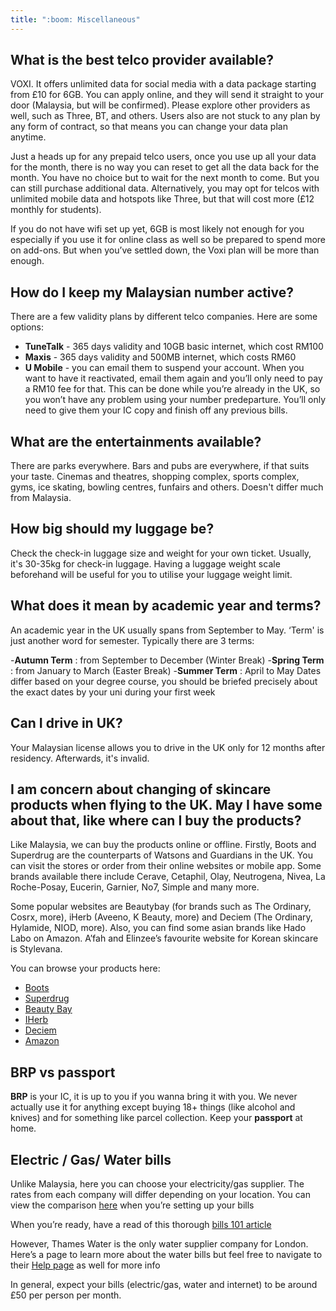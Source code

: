 ```yaml
---
title: ":boom: Miscellaneous"
---
```


## What is the best telco provider available?

VOXI. It offers unlimited data for social media with a data package starting from £10 for 6GB. You can apply online, and they will send it straight to your door (Malaysia, but will be confirmed). Please explore other providers as well, such as Three, BT, and others. Users also are not stuck to any plan by any form of contract, so that means you can change your data plan anytime.

Just a heads up for any prepaid telco users, once you use up all your data for the month, there is no way you can reset to get all the data back for the month. You have no choice but to wait for the next month to come. But you can still purchase additional data. Alternatively, you may opt for telcos with unlimited mobile data and hotspots like Three, but that will cost more (£12 monthly for students).

If you do not have wifi set up yet, 6GB is most likely not enough for you especially if you use it for online class as well so be prepared to spend more on add-ons. But when you’ve settled down, the Voxi plan will be more than enough.

## How do I keep my Malaysian number active?

There are a few validity plans by different telco companies. Here are some options:

- **TuneTalk** - 365 days validity and 10GB basic internet, which cost RM100
- **Maxis** - 365 days validity and 500MB internet, which costs RM60
- **U Mobile** - you can email them to suspend your account. When you want to have it reactivated, email them again and you’ll only need to pay a RM10 fee for that. This can be done while you’re already in the UK, so you won’t have any problem using your number predeparture. You’ll only need to give them your IC copy and finish off any previous bills.

## What are the entertainments available?

There are parks everywhere. Bars and pubs are everywhere, if that suits your taste. Cinemas and theatres, shopping complex, sports complex, gyms, ice skating, bowling centres, funfairs and others. Doesn't differ much from Malaysia.

## How big should my luggage be?

Check the check-in luggage size and weight for your own ticket. Usually, it's 30-35kg for check-in luggage. Having a luggage weight scale beforehand will be useful for you to utilise your luggage weight limit.

## What does it mean by academic year and terms?

An academic year in the UK usually spans from September to May. ‘Term' is just another word for semester. Typically there are 3 terms:

-**Autumn Term** : from September to December (Winter Break) 
-**Spring Term** : from January to March (Easter Break) 
-**Summer Term** : April to May
Dates differ based on your degree course, you should be briefed precisely about the exact dates by your uni during your first week

## Can I drive in UK?

Your Malaysian license allows you to drive in the UK only for 12 months after residency. Afterwards, it's invalid.

## I am concern about changing of skincare products when flying to the UK. May I have some about that, like where can I buy the products?

Like Malaysia, we can buy the products online or offline. Firstly, Boots and Superdrug are the counterparts of Watsons and Guardians in the UK. You can visit the stores or order from their online websites or mobile app. Some brands available there include Cerave, Cetaphil, Olay, Neutrogena, Nivea, La Roche-Posay, Eucerin, Garnier, No7, Simple and many more.

Some popular websites are Beautybay (for brands such as The Ordinary, Cosrx, more), iHerb (Aveeno, K Beauty, more) and Deciem (The Ordinary, Hylamide, NIOD, more).
Also, you can find some asian brands like Hado Labo on Amazon. A’fah and Elinzee’s favourite website for Korean skincare is Stylevana.

You can browse your products here:

- [Boots](https://www.boots.com)
- [Superdrug](https://www.superdrug.com)
- [Beauty Bay](https://www.beautybay.com)
- [IHerb](https://uk.iherb.com)
- [Deciem](https://deciem.com)
- [Amazon](https://www.amazon.co.uk)

## BRP vs passport

**BRP** is your IC, it is up to you if you wanna bring it with you. We never actually use it for anything except buying 18+ things (like alcohol and knives) and for something like parcel collection. Keep your **passport** at home.

## Electric / Gas/ Water bills

Unlike Malaysia, here you can choose your electricity/gas supplier. The rates from each company will differ depending on your location. You can view the comparison [here](https://www.moneysupermarket.com/) when you’re setting up your bills

When you’re ready, have a read of this thorough [bills 101 article](https://www.splitthebills.co.uk/advice-centre/student-bills-basics/setting-up-your-energy-bills/)

However, Thames Water is the only water supplier company for London. Here’s a page to learn more about the water bills but feel free to navigate to their [Help page](https://www.thameswater.co.uk/help/account-and-billing/understand-your-bill) as well for more info

In general, expect your bills (electric/gas, water and internet) to be around £50 per person per month.

